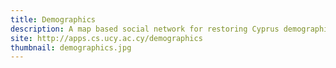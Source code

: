 ```yaml
---
title: Demographics
description: A map based social network for restoring Cyprus demographical map, before the Turkish invation in 1974, created in partnership with Kyrenia Municipality.
site: http://apps.cs.ucy.ac.cy/demographics
thumbnail: demographics.jpg
---
```

